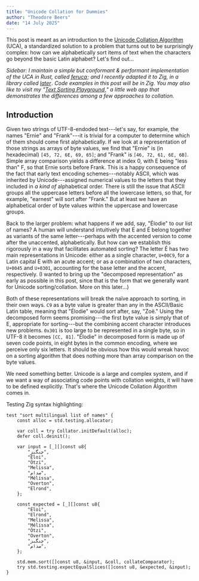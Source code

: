 ```yaml
---
title: "Unicode Collation for Dummies"
author: "Theodore Beers"
date: "14 July 2025"
---
```


This post is meant as an introduction to the
[Unicode Collation Algorithm](https://www.unicode.org/reports/tr10/) (UCA), a
standardized solution to a problem that turns out to be surprisingly complex:
how can we alphabetically sort items of text when the characters go beyond the
basic Latin alphabet? Let's find out...

_Sidebar: I maintain a simple but conformant & performant implementation of the
UCA in Rust, called
[feruca](https://github.com/theodore-s-beers/feruca)&VeryThinSpace;; and I
recently adapted it to Zig, in a library called
[later](https://github.com/theodore-s-beers/later)&VeryThinSpace;. Code examples
in this post will be in Zig. You may also like to visit my
"[Text Sorting Playground](https://www.theobeers.com/allsorts/)&VeryThinSpace;,"
a little web app that demonstrates the differences among a few approaches to
collation._

## Introduction

Given two strings of UTF-8-endoded text---let's say, for example, the names
"Ernie" and "Frank"---it is trivial for a computer to determine which of them
should come first alphabetically. If we look at a representation of those
strings as arrays of byte values, we find that "Ernie" is (in hexadecimal)
`[45, 72, 6E, 69, 65]`; and "Frank" is `[46, 72, 61, 6E, 6B]`. Simple array
comparison yields a difference at index 0, with E being "less than" F, so that
Ernie sorts before Frank. This is a happy consequence of the fact that early
text encoding schemes---notably ASCII, which was inherited by Unicode---assigned
numerical values to the letters that they included in _a kind of_ alphabetical
order. There is still the issue that ASCII groups all the uppercase letters
before all the lowercase letters, so that, for example, "earnest" will sort
after "Frank." But at least we have an alphabetical order of byte values within
the uppercase and lowercase groups.

Back to the larger problem: what happens if we add, say, "Élodie" to our list of
names? A human will understand intuitively that E and É belong together as
variants of the same letter---perhaps with the accented version to come after
the unaccented, alphabetically. But how can we establish this rigorously in a
way that facilitates automated sorting? The letter É has two main
representations in Unicode: either as a single character, `U+00C9`, for a Latin
capital E with an acute accent; or as a combination of two characters, `U+0045`
and `U+0301`, accounting for the base letter and the accent, respectively. (I
wanted to bring up the "decomposed representation" as early as possible in this
post, since that is the form that we generally want for Unicode
sorting/collation. More on this later...)

Both of these representations will break the naïve approach to sorting, in their
own ways. `C9` as a byte value is greater than any in the ASCII/Basic Latin
table, meaning that "Élodie" would sort after, say, "Zoë." Using the decomposed
form seems promising---the first byte value is simply that of E, appropriate for
sorting---but the combining accent character introduces new problems. `0x301` is
too large to be represented in a single byte, so in UTF-8 it becomes `[CC, 81]`.
"Élodie" in decomposed form is made up of seven code points, in eight bytes in
the common encoding, where we perceive only six letters. It should be obvious
how this would wreak havoc on a sorting algorithm that does nothing more than
array comparison on the byte values.

We need something better. Unicode is a large and complex system, and if we want
a way of associating code points with collation weights, it will have to be
defined explicitly. That's where the Unicode Collation Algorithm comes in.

Testing Zig syntax highlighting:

```zig
test "sort multilingual list of names" {
    const alloc = std.testing.allocator;

    var coll = try Collator.initDefault(alloc);
    defer coll.deinit();

    var input = [_][]const u8{
        "چنگیز",
        "Éloi",
        "Ötzi",
        "Melissa",
        "صدام",
        "Mélissa",
        "Overton",
        "Elrond",
    };

    const expected = [_][]const u8{
        "Éloi",
        "Elrond",
        "Melissa",
        "Mélissa",
        "Ötzi",
        "Overton",
        "چنگیز",
        "صدام",
    };

    std.mem.sort([]const u8, &input, &coll, collateComparator);
    try std.testing.expectEqualSlices([]const u8, &expected, &input);
}
```
